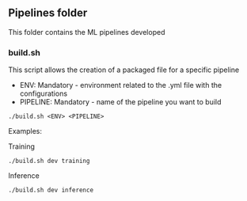 ## Pipelines folder

This folder contains the ML pipelines developed

### build.sh

This script allows the creation of a packaged file for a specific pipeline

* ENV: Mandatory - environment related to the .yml file with the configurations
* PIPELINE: Mandatory - name of the pipeline you want to build

```
./build.sh <ENV> <PIPELINE>
```

Examples:

Training

```
./build.sh dev training
```

Inference

```
./build.sh dev inference
```
